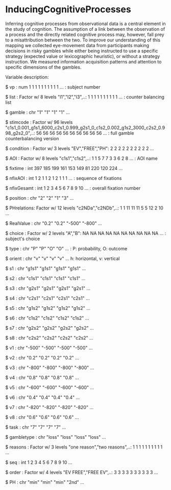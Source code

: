 # InducingCognitiveProcesses

Inferring cognitive processes from observational data is a central element in the study of cognition. The assumption of a link between the observation of a process and the directly related cognitive process may, however, fall prey to a misattribution between the two. To improve our understanding of this mapping we collected eye-movement data from participants making decisions in risky gambles while either being instructed to use a specific strategy (expected value or lexicographic heuristic), or without a strategy instruction. We measured information acquisition patterns and attention to specific dimensions of the gambles. 

Variable description:

 $ vp         : num  1 1 1 1 1 1 1 1 1 1 ... : subject number
 
 $ list       : Factor w/ 8 levels "l1","l2","l3",..: 1 1 1 1 1 1 1 1 1 1 ... : counter balancing list
 
 $ gamble     : chr  "1" "1" "1" "1" ...
 
 $ stimcode   : Factor w/ 96 levels "c1s1_0.001_g1s1_6000_c2s1_0.999_g2s1_0_c1s2_0.002_g1s2_3000_c2s2_0.998_g2s2_0",..: 56 56 56 56 56 56 56 56 56 56 ... : full gamble counterbalancing version
 
 $ condition  : Factor w/ 3 levels "EV","FREE","PH": 2 2 2 2 2 2 2 2 2 2 ... 
 
 $ AOI        : Factor w/ 8 levels "c1s1","c1s2",..: 1 1 5 7 7 3 3 6 2 8 ... : AOI name
 
 $ fixtime    : int  397 185 199 161 153 149 81 220 120 224 ...
 
 $ nfixAOI    : int  1 2 1 1 2 1 2 1 1 1 ... : sequence of fixations
 
 $ nfixGesamt : int  1 2 3 4 5 6 7 8 9 10 ... : overall fixation number
 
 $ position   : chr  "2" "2" "1" "3" ... 
 
 $ PHrelations: Factor w/ 12 levels "c2NDa","c2NDb",..: 1 1 11 11 11 5 5 12 2 10 ...
 
 $ RealValue  : chr  "0.2" "0.2" "-500" "-800" ...
 
 $ choice     : Factor w/ 2 levels "A","B": NA NA NA NA NA NA NA NA NA NA ... : subject's choice
 
 $ type       : chr  "P" "P" "O" "O" ... : P: probability, O: outcome
 
 $ orient     : chr  "v" "v" "v" "v" ... h: horizontal, v: vertical
 
 $ s1         : chr  "g1s1" "g1s1" "g1s1" "g1s1" ... 
 
 $ s2         : chr  "c1s1" "c1s1" "c1s1" "c1s1" ...
 
 $ s3         : chr  "g2s1" "g2s1" "g2s1" "g2s1" ...
 
 $ s4         : chr  "c2s1" "c2s1" "c2s1" "c2s1" ...
 
 $ s5         : chr  "g1s2" "g1s2" "g1s2" "g1s2" ...
 
 $ s6         : chr  "c1s2" "c1s2" "c1s2" "c1s2" ...
 
 $ s7         : chr  "g2s2" "g2s2" "g2s2" "g2s2" ...
 
 $ s8         : chr  "c2s2" "c2s2" "c2s2" "c2s2" ...
 
 $ v1         : chr  "-500" "-500" "-500" "-500" ...
 
 $ v2         : chr  "0.2" "0.2" "0.2" "0.2" ...
 
 $ v3         : chr  "-800" "-800" "-800" "-800" ...
 
 $ v4         : chr  "0.8" "0.8" "0.8" "0.8" ...
 
 $ v5         : chr  "-600" "-600" "-600" "-600" ...
 
 $ v6         : chr  "0.4" "0.4" "0.4" "0.4" ...
 
 $ v7         : chr  "-820" "-820" "-820" "-820" ...
 
 $ v8         : chr  "0.6" "0.6" "0.6" "0.6" ...
 
 $ task       : chr  "7" "7" "7" "7" ...
 
 $ gambletype : chr  "loss" "loss" "loss" "loss" ... 
 
 $ reasons    : Factor w/ 3 levels "one reason","two reasons",..: 1 1 1 1 1 1 1 1 1 1 ...
 
 $ seq        : int  1 2 3 4 5 6 7 8 9 10 ...
 
 $ order      : Factor w/ 4 levels "EV FREE","FREE EV",..: 3 3 3 3 3 3 3 3 3 3 ...
 
 $ PH         : chr  "min" "min" "min" "2nd" ...
